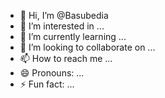 - 👋 Hi, I’m @Basubedia
- 👀 I’m interested in ...
- 🌱 I’m currently learning ...
- 💞️ I’m looking to collaborate on ...
- 📫 How to reach me ...
- 😄 Pronouns: ...
- ⚡ Fun fact: ...

<!---
Basubedia/Basubedia is a ✨ special ✨ repository because its `README.md` (this file) appears on your GitHub profile.
You can click the Preview link to take a look at your changes.
--->
